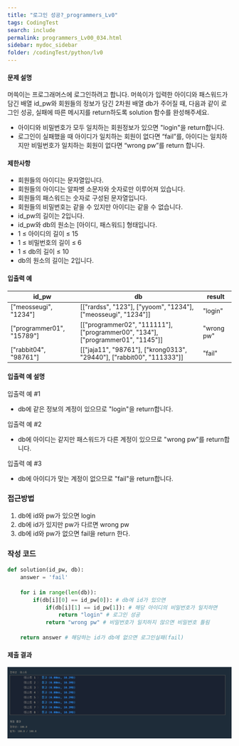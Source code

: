 ```yaml
---
title: "로그인 성공?_programmers_Lv0"
tags: CodingTest
search: include
permalink: programmers_Lv00_034.html
sidebar: mydoc_sidebar
folder: /codingTest/python/lv0
---
```



#### 문제 설명 <br>

머쓱이는 프로그래머스에 로그인하려고 합니다. 머쓱이가 입력한 아이디와 패스워드가 담긴 배열 id_pw와 회원들의 정보가 담긴 2차원 배열 db가 주어질 때, 다음과 같이 로그인 성공, 실패에 따른 메시지를 return하도록 solution 함수를 완성해주세요.
- 아이디와 비밀번호가 모두 일치하는 회원정보가 있으면 "login"을 return합니다.
- 로그인이 실패했을 때 아이디가 일치하는 회원이 없다면 “fail”를, 아이디는 일치하지만 비밀번호가 일치하는 회원이 없다면 “wrong pw”를 return 합니다.

#### 제한사항 <br>

- 회원들의 아이디는 문자열입니다.
- 회원들의 아이디는 알파벳 소문자와 숫자로만 이루어져 있습니다.
- 회원들의 패스워드는 숫자로 구성된 문자열입니다.
- 회원들의 비밀번호는 같을 수 있지만 아이디는 같을 수 없습니다.
- id_pw의 길이는 2입니다.
- id_pw와 db의 원소는 [아이디, 패스워드] 형태입니다.
- 1 ≤ 아이디의 길이 ≤ 15
- 1 ≤ 비밀번호의 길이 ≤ 6
- 1 ≤ db의 길이 ≤ 10
- db의 원소의 길이는 2입니다.

#### 입출력 예 <br>
  
id_pw|	db|	result
---|---|---
["meosseugi", "1234"]|	[["rardss", "123"], ["yyoom", "1234"], ["meosseugi", "1234"]]|	"login"
["programmer01", "15789"]|	[["programmer02", "111111"], ["programmer00", "134"], ["programmer01", "1145"]]|	"wrong pw"
["rabbit04", "98761"]|	[["jaja11", "98761"], ["krong0313", "29440"], ["rabbit00", "111333"]]|	"fail"

#### 입출력 예 설명 <br>

입출력 예 #1
- db에 같은 정보의 계정이 있으므로 "login"을 return합니다.

입출력 예 #2
- db에 아이디는 같지만 패스워드가 다른 계정이 있으므로 "wrong pw"를 return합니다.

입출력 예 #3
- db에 아이디가 맞는 계정이 없으므로 "fail"을 return합니다.

### 접근방법 <br>

1. db에 id와 pw가 있으면 login 
2. db에 id가 있지만 pw가 다르면 wrong pw
3. db에 id와 pw가 없으면 fail을 return 한다.

### 작성 코드 <br>

```python
def solution(id_pw, db):
    answer = 'fail'
    
    for i in range(len(db)):
        if(db[i][0] == id_pw[0]): # db에 id가 있으면
            if(db[i][1] == id_pw[1]): # 해당 아이디의 비밀번호가 일치하면
                return "login" # 로그인 성공
            return "wrong pw" # 비밀번호가 일치하지 않으면 비밀번호 틀림
        
    return answer # 해당하는 id가 db에 없으면 로그인실패(fail)
```

#### 제출 결과

![제출 결과](\images\programmers_Lv00_034.png)



